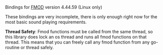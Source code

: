Bindings for [FMOD](www.fmod.org) version 4.44.59 (Linux only)

These bindings are very incomplete, there is only enough right now for the most basic sound playing requirements.

**Thread Safety**: Fmod functions must be called from the same thread, so this library does lock an os thread and runs all fmod functions on that thread.  This means that you can freely call any fmod function from any go-routine or thread safely.
